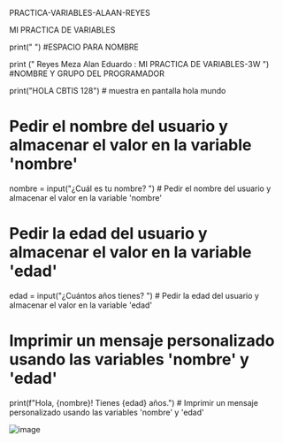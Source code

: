PRACTICA-VARIABLES-ALAAN-REYES

MI PRACTICA DE VARIABLES

print(" ") #ESPACIO PARA NOMBRE

print (" Reyes Meza Alan Eduardo : MI PRACTICA DE VARIABLES-3W ") #NOMBRE Y GRUPO DEL PROGRAMADOR

print("HOLA CBTIS 128") # muestra en pantalla hola mundo

# Pedir el nombre del usuario y almacenar el valor en la variable 'nombre'

nombre = input("¿Cuál es tu nombre? ") # Pedir el nombre del usuario y almacenar el valor en la variable 'nombre'

# Pedir la edad del usuario y almacenar el valor en la variable 'edad'

edad = input("¿Cuántos años tienes? ") # Pedir la edad del usuario y almacenar el valor en la variable 'edad'

# Imprimir un mensaje personalizado usando las variables 'nombre' y 'edad'

print(f"Hola, {nombre}! Tienes {edad} años.") # Imprimir un mensaje personalizado usando las variables 'nombre' y 'edad'

![image](https://github.com/user-attachments/assets/9a205a2e-04d3-49eb-ad80-83685b47c9f6)
